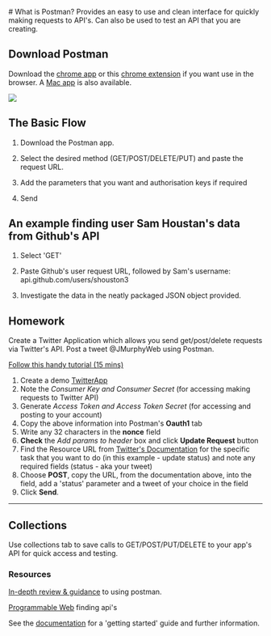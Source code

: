 # What is Postman?
Provides an easy to use and clean interface for quickly making requests to API's. Can also be used to test an API that you are creating.


## Download Postman
Download the [chrome app](https://chrome.google.com/webstore/detail/postman/fhbjgbiflinjbdggehcddcbncdddomop?hl=en) or this [chrome extension](https://chrome.google.com/webstore/detail/postman-rest-client-short/mkhojklkhkdaghjjfdnphfphiaiohkef?hl=en) if you want use in the browser.  A [Mac app](https://www.getpostman.com/docs/install_mac) is also available.

![](https://lh5.googleusercontent.com/RxigfhIpqUYkHUv_zP-csQYthgQZPsml1oQAO-ogegWf7reZn-qzaScilsWLVBDjGC0G35rl=s640-h400-e365)


## The Basic Flow

 1. Download the Postman app.

 2. Select the desired method (GET/POST/DELETE/PUT) and paste the request URL.

 3. Add the parameters that you want and authorisation keys if required

 4. Send

## An example finding user Sam Houstan's data from Github's API

 1. Select 'GET'

 2. Paste Github's user request URL, followed by Sam's username: api.github.com/users/shouston3

 3. Investigate the data in the neatly packaged JSON object provided.



## Homework

Create a Twitter Application which allows you send get/post/delete requests via Twitter's API. Post a tweet @JMurphyWeb using Postman.

[Follow this handy tutorial (15 mins)](https://www.youtube.com/watch?v=fhPb6ocUz_k)

 1. Create a demo [TwitterApp](https://apps.twitter.com/)
 2. Note the *Consumer Key and Consumer Secret* (for accessing making requests to Twitter API)
 3. Generate *Access Token and Access Token Secret* (for accessing and posting to your account)
 4. Copy the above information into Postman's **Oauth1** tab
 5. Write any 32 characters in the **nonce** field
 6. **Check** the *Add params to header* box and click **Update Request** button
 7. Find the Resource URL from [Twitter's Documentation](https://dev.twitter.com/rest/reference/post/statuses/update) for the specific task that you want to do (in this example - update status) and note any required fields (status - aka your tweet)
 8. Choose **POST**, copy the URL, from the documentation above, into the field, add a 'status' parameter and a tweet of your choice in the field
 9. Click **Send**.



__________
## Collections

Use collections tab to save calls to GET/POST/PUT/DELETE to your app's API for quick access and testing.



### Resources
[In-depth review & guidance](http://www.programmableweb.com/news/review-postman-client-makes-restful-api-exploration-breeze/brief/2014/01/27) to using postman.

[Programmable Web](http://www.programmableweb.com/)
finding api's

See the [documentation](https://www.getpostman.com/docs/) for a 'getting started' guide and further information.
